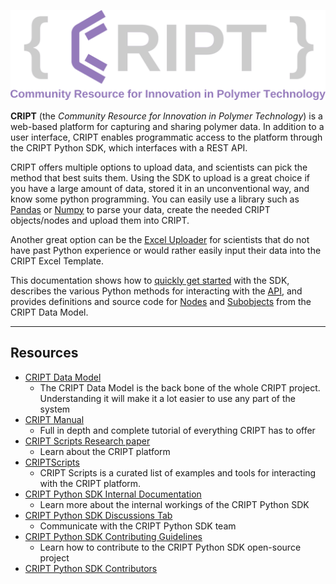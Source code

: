 ![CRIPT Logo](./images/CRIPT_full_logo_colored_transparent.png)

**CRIPT** (the _Community Resource for Innovation in Polymer Technology_) is a web-based platform for capturing and sharing polymer data. In addition to a user interface, CRIPT enables programmatic access to the platform through the CRIPT Python SDK, which interfaces with a REST API.

CRIPT offers multiple options to upload data, and scientists can pick the method that best suits them. Using the SDK to upload is a great choice if you have a large amount of data, stored it in an unconventional way, and know some python programming. You can easily use a library such as [Pandas](https://pandas.pydata.org/) or [Numpy](https://numpy.org/) to parse your data, create the needed CRIPT objects/nodes and upload them into CRIPT.

Another great option can be the [Excel Uploader](https://c-accel-cript.github.io/cript-excel-uploader/) for scientists that do not have past Python experience or would rather easily input their data into the CRIPT Excel Template.

This documentation shows how to [quickly get started](./quickstart/) with the SDK, describes the various Python methods for interacting with the [API](./api/), and provides definitions and source code for [Nodes](./data_model/nodes/) and [Subobjects](./data_model/subobjects/) from the CRIPT Data Model.

---

## Resources

- [CRIPT Data Model](https://chemrxiv.org/engage/api-gateway/chemrxiv/assets/orp/resource/item/6322994103e27d9176d5b10c/original/main-supporting-information.pdf)
    - The CRIPT Data Model is the back bone of the whole CRIPT project. Understanding it will make it a lot easier to use any part of the system
- [CRIPT Manual](https://criptapp.org/docs/manual/)
    -  Full in depth and complete tutorial of everything CRIPT has to offer
- [CRIPT Scripts Research paper](https://pubs.acs.org/doi/10.1021/acscentsci.3c00011)
    - Learn about the CRIPT platform
- [CRIPTScripts](https://criptscripts.org/)
    - CRIPT Scripts is a curated list of examples and tools for interacting with the CRIPT platform.
- [CRIPT Python SDK Internal Documentation](https://github.com/C-Accel-CRIPT/Python-SDK/wiki)
    - Learn more about the internal workings of the CRIPT Python SDK
- [CRIPT Python SDK Discussions Tab](https://github.com/C-Accel-CRIPT/Python-SDK/discussions)
    - Communicate with the CRIPT Python SDK team
- [CRIPT Python SDK Contributing Guidelines](https://github.com/C-Accel-CRIPT/Python-SDK/blob/develop/CONTRIBUTING.md)
    - Learn how to contribute to the CRIPT Python SDK open-source project
- [CRIPT Python SDK Contributors](https://github.com/C-Accel-CRIPT/Python-SDK/blob/develop/CONTRIBUTORS.md)
